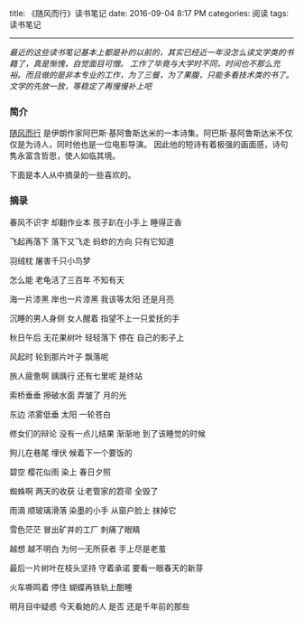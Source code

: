 title: 《随风而行》读书笔记
date: 2016-09-04 8:17 PM
categories: 阅读
tags: 读书笔记

---

*最近的这些读书笔记基本上都是补的以前的，其实已经近一年没怎么读文学类的书籍了，真是惭愧，自觉面目可憎。
工作了毕竟与大学时不同，时间也不那么充裕。而且做的是非本专业的工作，为了三餐，为了果腹，只能多看技术类的书了。
文学的先放一放，等稳定了再慢慢补上吧*


### 简介
[随风而行](https://book.douban.com/subject/1966573/) 是伊朗作家阿巴斯·基阿鲁斯达米的一本诗集。阿巴斯·基阿鲁斯达米不仅仅是为诗人，同时他也是一位电影导演。
因此他的短诗有着极强的画面感，诗句隽永富含哲思，使人如临其境。


下面是本人从中摘录的一些喜欢的。

### 摘录
春风不识字
却翻作业本
孩子趴在小手上
睡得正香

飞起再落下
落下又飞走
蚂蚱的方向
只有它知道

羽绒枕
屠害千只小鸟梦

怎么能
老龟活了三百年
不知有天
<!--more-->

海一片漆黑
岸也一片漆黑
我该等太阳
还是月亮

沉睡的男人身侧
女人醒着
指望不上一只爱抚的手

秋日午后
无花果树叶
轻轻落下
停在
自己的影子上

风起时
轮到那片叶子
飘落呢

旅人疲惫啊
踽踽行
还有七里呢
是终站

索桥垂垂
擦破水面
弄皱了
月的光

东边
浓雾低垂
太阳
一轮苍白

修女们的辩论
没有一点儿结果
渐渐地
到了该睡觉的时候

狗儿在巷尾
埋伏
候着下一个要饭的

碧空
樱花似雨
染上
春日夕照

蜘蛛啊
两天的收获
让老管家的笤帚
全毁了

雨滴
顺玻璃滑落
染墨的小手
从窗户脸上
抹掉它

雪色茫茫
冒出矿井的工厂
刺痛了眼睛

越想
越不明白
为何一无所获者
手上尽是老茧

最后一片树叶在枝头坚持
守着承诺
要看一眼春天的新芽

火车嘶鸣着
停住
蝴蝶再铁轨上酣睡

明月目中疑惑
今天看她的人
是否
还是千年前的那些

